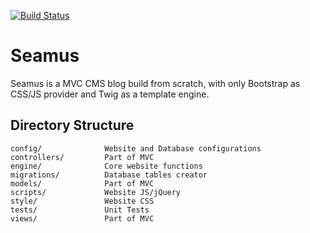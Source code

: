[![Build Status](https://travis-ci.com/MVinhas/Seamus.svg?branch=master)](https://travis-ci.com/MVinhas/Seamus)
# Seamus
Seamus is a MVC CMS blog build from scratch, with only Bootstrap as CSS/JS provider and Twig as a template engine.

## Directory Structure
```
config/              Website and Database configurations
controllers/         Part of MVC
engine/              Core website functions
migrations/          Database tables creator
models/              Part of MVC
scripts/             Website JS/jQuery
style/               Website CSS
tests/               Unit Tests
views/               Part of MVC
```
